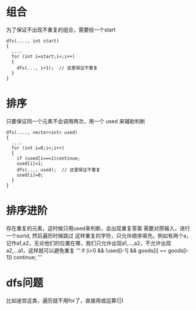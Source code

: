 # 组合
为了保证不出现不重复的组合，需要给一个start
```
dfs(...., int start)
{
  ....
  for (int i=start;i<;i++)
  {
    dfs(..., i+1);  // 这里保证不重复
  }
}
```
# 排序
只要保证同一个元素不会调用两次，用一个 used 来辅助判断
```
dfs(...., vector<int> used)
{
  ....
  for (int i=0;i<;i++)
  {
    if (used[i===1)continue;
    used[i]=1;
    dfs(..., used);  // 这里保证不重复
    used[i]=0;
  }
}
```

# 排序进阶
存在重复的元素，这时候只用used来判断，会出现重复答案
需要对原输入，进行一个sortd, 然后遍历时候跳过
这样重复的字符，只允许顺序填充。例如有两个a，记作a1,a2，无论他们的位置在哪，我们只允许出现a1,...,a2，不允许出现a2,...a1，这样就可以避免重复
‘’‘
 if (i>0 && !used[i-1] && goods[i] == goods[i-1]) continue;
’‘’

# dfs问题
比如迷宫这类，遍历就不用for了，直接用或运算(||)
